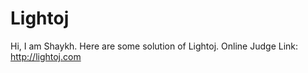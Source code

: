 # Lightoj

Hi, I am Shaykh. Here are some solution of Lightoj.
Online Judge Link: http://lightoj.com
